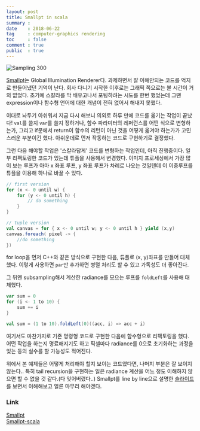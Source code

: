 ```yaml
---
layout: post
title: Smallpt in scala
summary : 
date    : 2018-06-22
tag     : computer-graphics rendering
toc     : false
comment : true
public  : true
---
```


![Sampling 300]({{site.url}}/assets/img/smallpt.png)

[Smallpt](http://www.kevinbeason.com/smallpt/)는 Global Illumination Renderer다. 과제하면서 잘 이해안되는 코드를 억지로 만들어냈던 기억이 난다. 회사 다니기 시작한 이후로는 그래픽 쪽으로는 볼 시간이 거의 없었다. 초기에 스칼라를 막 배우고나서 포팅하려는 시도를 한번 했었는데 그땐 expression이나 함수형 언어에 대한 개념이 전혀 없어서 해내지 못했다.  

이대로 놔두기 아쉬워서 지금 다시 해보니 의외로 하루 만에 코드를 옮기는 작업이 끝났다! `val`를 쓸지 `var`를 쓸지 정하거나, 함수 파라미터의 레퍼런스를 어떤 식으로 변형하는가, 그리고 if문에서 return이 함수의 리턴이 아닌 것을 어떻게 옮겨야 하는가가 고민스러운 부분이긴 했다. 아쉬운데로 먼저 작동하는 코드로 구현하기로 결정했다.  

그런 다음 해야할 작업은 '스칼라답게' 코드를 변형하는 작업인데, 아직 진행중이다. 일부 리팩토링한 코드가 있는데 튜플을 사용해서 변경했다. 이미지 프로세싱에서 가장 많이 보는 루프가 아마 x 좌표 루프, y 좌표 루프가 차례로 나오는 것일텐데 이 이중루프를 튜플을 이용해 하나로 바꿀 수 있다.  

```scala
// first version
for (x <- 0 until w) {
	for (y <- 0 until h) {
		// do something
	}
}

// tuple version
val canvas = for { x <- 0 until w; y <- 0 until h } yield (x,y)
canvas.foreach( pixel -> {
	//do something
})
```

for loop을 먼저 C++와 같은 방식으로 구현한 다음, 튜플로 (x, y)좌표를 만들어 대체했다. 이렇게 사용하면 `par`만 추가하면 병렬 처리도 할 수 있고 가독성도 더 좋아진다.  

그 뒤엔 subsampling해서 계산한 radiance를 모으는 루프를 `foldLeft`를 사용해 대체했다.

```scala
var sum = 0
for (i <- 1 to 10) {
	sum += i
}

val sum = (1 to 10).foldLeft(0)((acc, i) => acc + i)
```

여기서도 마찬가지로 기존 명령형 코드로 구현한 다음에 함수형으로 리팩토링을 했다. 어떤 작업을 하는지 명료해지기도 하고 픽셀마다 radiance를 0으로 초기화하는 과정을 잊는 등의 실수를 할 가능성도 적어진다.  

위에서 본 예제들은 어떻게 처리해야 할지 보이는 코드였다면, 나머지 부분은 잘 보이지 않는다.. 특히 tail recursion을 구현하는 일은 radiance 계산을 어느 정도 이해하지 않으면 할 수 없을 것 같다.(다 잊어버렸다..) Smallpt를 line by line으로 설명한 [슬라이드](http://www.kevinbeason.com/smallpt/#moreinfo)를 보면서 이해해보고 얼른 마무리 해야겠다.  

### Link
[Smallpt](http://www.kevinbeason.com/smallpt/)  
[Smallpt-scala](https://github.com/pierceh89/smallpt-scala)
